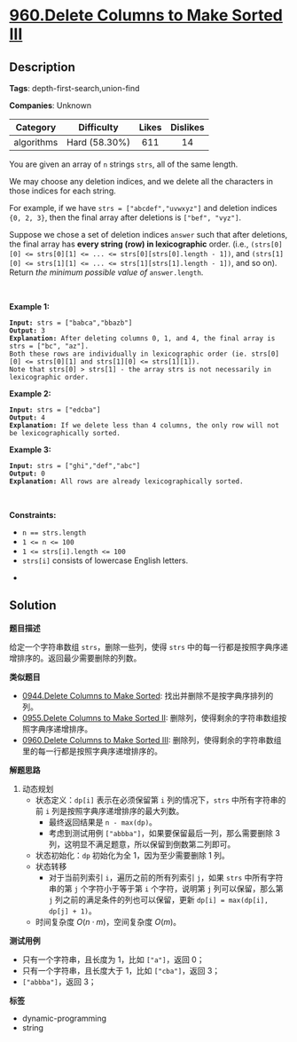 # [960.Delete Columns to Make Sorted III](https://leetcode.com/problems/delete-columns-to-make-sorted-iii/description/)

## Description

**Tags**: depth-first-search,union-find

**Companies**: Unknown

|  Category  |  Difficulty   | Likes | Dislikes |
| :--------: | :-----------: | :---: | :------: |
| algorithms | Hard (58.30%) |  611  |    14    |

<p>You are given an array of <code>n</code> strings <code>strs</code>, all of the same length.</p>
<p>We may choose any deletion indices, and we delete all the characters in those indices for each string.</p>
<p>For example, if we have <code>strs = [&quot;abcdef&quot;,&quot;uvwxyz&quot;]</code> and deletion indices <code>{0, 2, 3}</code>, then the final array after deletions is <code>[&quot;bef&quot;, &quot;vyz&quot;]</code>.</p>
<p>Suppose we chose a set of deletion indices <code>answer</code> such that after deletions, the final array has <strong>every string (row) in lexicographic</strong> order. (i.e., <code>(strs[0][0] &lt;= strs[0][1] &lt;= ... &lt;= strs[0][strs[0].length - 1])</code>, and <code>(strs[1][0] &lt;= strs[1][1] &lt;= ... &lt;= strs[1][strs[1].length - 1])</code>, and so on). Return <em>the minimum possible value of</em> <code>answer.length</code>.</p>
<p>&nbsp;</p>
<p><strong class="example">Example 1:</strong></p>
<pre><code><strong>Input:</strong> strs = [&quot;babca&quot;,&quot;bbazb&quot;]
<strong>Output:</strong> 3
<strong>Explanation:</strong> After deleting columns 0, 1, and 4, the final array is strs = [&quot;bc&quot;, &quot;az&quot;].
Both these rows are individually in lexicographic order (ie. strs[0][0] &lt;= strs[0][1] and strs[1][0] &lt;= strs[1][1]).
Note that strs[0] &gt; strs[1] - the array strs is not necessarily in lexicographic order.</code></pre>
<p><strong class="example">Example 2:</strong></p>
<pre><code><strong>Input:</strong> strs = [&quot;edcba&quot;]
<strong>Output:</strong> 4
<strong>Explanation:</strong> If we delete less than 4 columns, the only row will not be lexicographically sorted.</code></pre>
<p><strong class="example">Example 3:</strong></p>
<pre><code><strong>Input:</strong> strs = [&quot;ghi&quot;,&quot;def&quot;,&quot;abc&quot;]
<strong>Output:</strong> 0
<strong>Explanation:</strong> All rows are already lexicographically sorted.</code></pre>
<p>&nbsp;</p>
<p><strong>Constraints:</strong></p>
<ul>
  <li><code>n == strs.length</code></li>
  <li><code>1 &lt;= n &lt;= 100</code></li>
  <li><code>1 &lt;= strs[i].length &lt;= 100</code></li>
  <li><code>strs[i]</code> consists of lowercase English letters.</li>
</ul>
<ul>
  <li>&nbsp;</li>
</ul>

## Solution

**题目描述**

给定一个字符串数组 `strs`，删除一些列，使得 `strs` 中的每一行都是按照字典序递增排序的。返回最少需要删除的列数。

**类似题目**

- [0944.Delete Columns to Make Sorted](0944.delete-columns-to-make-sorted.md): 找出并删除不是按字典序排列的列。
- [0955.Delete Columns to Make Sorted II](0955.delete-columns-to-make-sorted-ii.md): 删除列，使得剩余的字符串数组按照字典序递增排序。
- [0960.Delete Columns to Make Sorted III](0960.delete-columns-to-make-sorted-iii.md): 删除列，使得剩余的字符串数组里的每一行都是按照字典序递增排序的。

**解题思路**

1. 动态规划
   - 状态定义：`dp[i]` 表示在必须保留第 `i` 列的情况下，`strs` 中所有字符串的前 `i` 列是按照字典序递增排序的最大列数。
     - 最终返回结果是 `n - max(dp)`。
     - 考虑到测试用例 `["abbba"]`，如果要保留最后一列，那么需要删除 3 列，这明显不满足题意，所以保留到倒数第二列即可。
   - 状态初始化：`dp` 初始化为全 1，因为至少需要删除 1 列。
   - 状态转移
     - 对于当前列索引 `i`，遍历之前的所有列索引 `j`，如果 `strs` 中所有字符串的第 `j` 个字符小于等于第 `i` 个字符，说明第 `j` 列可以保留，那么第 `j` 列之前的满足条件的列也可以保留，更新 `dp[i] = max(dp[i], dp[j] + 1)`。
   - 时间复杂度 $O(n \cdot m)$，空间复杂度 $O(m)$。

**测试用例**

- 只有一个字符串，且长度为 1，比如 `["a"]`，返回 0；
- 只有一个字符串，且长度大于 1，比如 `["cba"]`，返回 3；
- `["abbba"]`，返回 3；

**标签**

- dynamic-programming
- string
